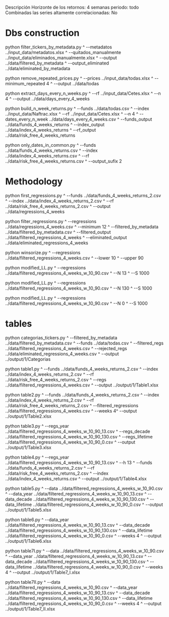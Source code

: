 Descripción
Horizonte de los retornos: 4 semanas
periodo: todo
Combinadas las series altamente correlacionadas: No

# Dbs construction

python filter_tickers_by_metadata.py ^
    --metadatos             ../input_data/metadatos.xlsx ^
    --quitados_manualmente  ../input_data/eliminados_manualmente.xlsx ^
    --output                ../data/filtered_by_metadata ^
    --output_eliminated     ../data/eliminated_by_metadata

python remove_repeated_prices.py ^
    --prices            ../input_data/todas.xlsx ^
    --minimum_repeated  4 ^
    --output            ../data/todas

python extract_days_every_n_weeks.py ^
    --rf     ../input_data/Cetes.xlsx ^
    --n      4 ^
    --output ../data/days_every_4_weeks

python build_n_week_returns.py ^
    --funds                ../data/todas.csv ^
    --index                ../input_data/Naftrac.xlsx ^
    --rf                   ../input_data/Cetes.xlsx ^
    --n                    4 ^
    --dates_every_n_week   ../data/days_every_4_weeks.csv ^
    --funds_output         ../data/funds_4_weeks_returns ^
    --index_output         ../data/index_4_weeks_returns ^
    --rf_output            ../data/risk_free_4_weeks_returns

python only_dates_in_common.py ^
    --funds          ../data/funds_4_weeks_returns.csv ^
    --index          ../data/index_4_weeks_returns.csv ^
    --rf             ../data/risk_free_4_weeks_returns.csv ^
    --output_sufix   2

# Methodology

python first_regressions.py ^
    --funds  ../data/funds_4_weeks_returns_2.csv ^
    --index  ../data/index_4_weeks_returns_2.csv ^
    --rf     ../data/risk_free_4_weeks_returns_2.csv ^
    --output ../data/regressions_4_weeks

python filter_regressions.py ^
    --regressions          ../data/regressions_4_weeks.csv ^
    --minimum              12 ^
    --filtered_by_metadata ../data/filtered_by_metadata.csv ^
    --filtered_output      ../data/filtered_regressions_4_weeks ^
    --eliminated_output    ../data/eliminated_regressions_4_weeks

python winsorize.py ^
    --regressions ../data/filtered_regressions_4_weeks.csv ^
    --lower 10 ^
    --upper 90

python modified_LL.py ^
    --regressions ../data/filtered_regressions_4_weeks_w_10_90.csv ^
    --N 13 ^
    --S 1000

python modified_LL.py ^
    --regressions ../data/filtered_regressions_4_weeks_w_10_90.csv ^
    --N 130 ^
    --S 1000

python modified_LL.py ^
    --regressions ../data/filtered_regressions_4_weeks_w_10_90.csv ^
    --N 0 ^
    --S 1000

# tables

python categorias_tickers.py ^
    --filtered_by_metadata   ../data/filtered_by_metadata.csv ^
    --funds                  ../data/todas.csv ^
    --filtered_regs          ../data/filtered_regressions_4_weeks.csv ^
    --rejected_regs          ../data/eliminated_regressions_4_weeks.csv ^
    --output                 ../output/1/Categorias

python table1.py ^
    --funds        ../data/funds_4_weeks_returns_2.csv ^
    --index        ../data/index_4_weeks_returns_2.csv ^
    --rf           ../data/risk_free_4_weeks_returns_2.csv ^
    --regs         ../data/filtered_regressions_4_weeks.csv  ^
    --output       ../output/1/Table1.xlsx

python table2.py ^
    --funds                 ../data/funds_4_weeks_returns_2.csv ^
    --index                 ../data/index_4_weeks_returns_2.csv ^
    --rf                    ../data/risk_free_4_weeks_returns_2.csv ^
    --filtered_regressions  ../data/filtered_regressions_4_weeks.csv ^
    --weeks                 4^
    --output                ../output/1/Table2.xlsx

python table3.py ^
    --regs_year         ../data/filtered_regressions_4_weeks_w_10_90_13.csv ^
    --regs_decade       ../data/filtered_regressions_4_weeks_w_10_90_130.csv ^
    --regs_lifetime     ../data/filtered_regressions_4_weeks_w_10_90_0.csv ^
    --output            ../output/1/Table3.xlsx

python table4.py ^
    --regs_year ../data/filtered_regressions_4_weeks_w_10_90_13.csv ^
    --h         13 ^
    --funds     ../data/funds_4_weeks_returns_2.csv ^
    --rf        ../data/risk_free_4_weeks_returns_2.csv ^
    --index     ../data/index_4_weeks_returns.csv ^
    --output    ../output/1/Table4.xlsx

python table5.py ^
    --data           ../data/filtered_regressions_4_weeks_w_10_90.csv ^
    --data_year      ../data/filtered_regressions_4_weeks_w_10_90_13.csv ^
    --data_decade    ../data/filtered_regressions_4_weeks_w_10_90_130.csv ^
    --data_lifetime  ../data/filtered_regressions_4_weeks_w_10_90_0.csv ^
    --output         ../output/1/Table5.xlsx

python table6.py ^
    --data_year      ../data/filtered_regressions_4_weeks_w_10_90_13.csv ^
    --data_decade    ../data/filtered_regressions_4_weeks_w_10_90_130.csv ^
    --data_lifetime  ../data/filtered_regressions_4_weeks_w_10_90_0.csv ^
    --weeks          4 ^
    --output         ../output/1/Table6.xlsx

python table7I.py ^
    --data           ../data/filtered_regressions_4_weeks_w_10_90.csv ^
    --data_year      ../data/filtered_regressions_4_weeks_w_10_90_13.csv ^
    --data_decade    ../data/filtered_regressions_4_weeks_w_10_90_130.csv ^
    --data_lifetime  ../data/filtered_regressions_4_weeks_w_10_90_0.csv ^
    --weeks          4 ^
    --output         ../output/1/Table7_I.xlsx

python table7II.py ^
    --data           ../data/filtered_regressions_4_weeks_w_10_90.csv ^
    --data_year      ../data/filtered_regressions_4_weeks_w_10_90_13.csv ^
    --data_decade    ../data/filtered_regressions_4_weeks_w_10_90_130.csv ^
    --data_lifetime  ../data/filtered_regressions_4_weeks_w_10_90_0.csv ^
    --weeks          4 ^
    --output         ../output/1/Table7_II.xlsx